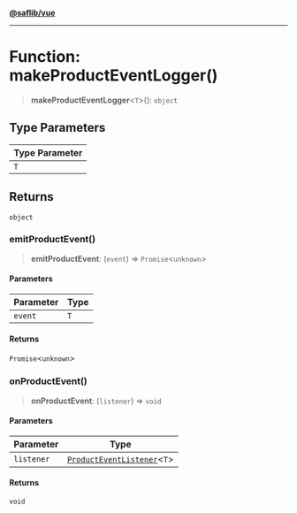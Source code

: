 [**@saflib/vue**](../index.md)

---

# Function: makeProductEventLogger()

> **makeProductEventLogger**\<`T`\>(): `object`

## Type Parameters

| Type Parameter |
| -------------- |
| `T`            |

## Returns

`object`

### emitProductEvent()

> **emitProductEvent**: (`event`) => `Promise`\<`unknown`\>

#### Parameters

| Parameter | Type |
| --------- | ---- |
| `event`   | `T`  |

#### Returns

`Promise`\<`unknown`\>

### onProductEvent()

> **onProductEvent**: (`listener`) => `void`

#### Parameters

| Parameter  | Type                                                                     |
| ---------- | ------------------------------------------------------------------------ |
| `listener` | [`ProductEventListener`](../type-aliases/ProductEventListener.md)\<`T`\> |

#### Returns

`void`
